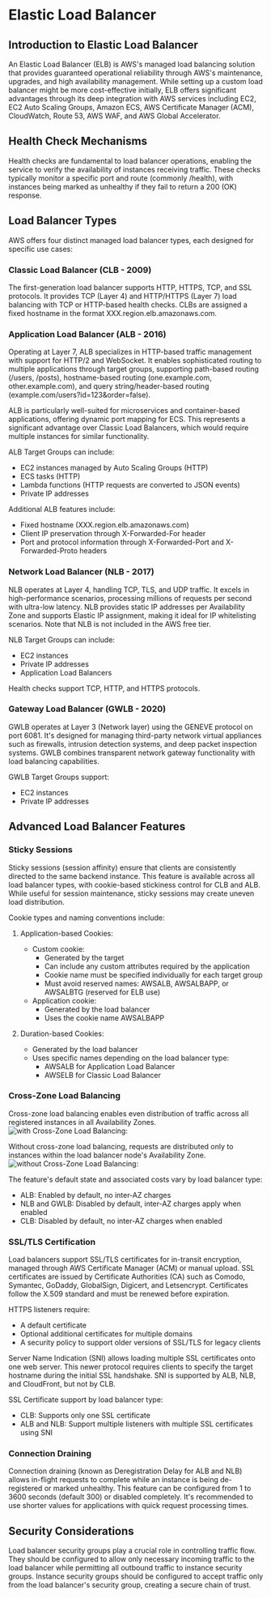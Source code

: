 # Elastic Load Balancer

## Introduction to Elastic Load Balancer

An Elastic Load Balancer (ELB) is AWS's managed load balancing solution that provides guaranteed operational reliability through AWS's maintenance, upgrades, and high availability management. While setting up a custom load balancer might be more cost-effective initially, ELB offers significant advantages through its deep integration with AWS services including EC2, EC2 Auto Scaling Groups, Amazon ECS, AWS Certificate Manager (ACM), CloudWatch, Route 53, AWS WAF, and AWS Global Accelerator.

## Health Check Mechanisms

Health checks are fundamental to load balancer operations, enabling the service to verify the availability of instances receiving traffic. These checks typically monitor a specific port and route (commonly /health), with instances being marked as unhealthy if they fail to return a 200 (OK) response.

## Load Balancer Types

AWS offers four distinct managed load balancer types, each designed for specific use cases:

### Classic Load Balancer (CLB - 2009)
The first-generation load balancer supports HTTP, HTTPS, TCP, and SSL protocols. It provides TCP (Layer 4) and HTTP/HTTPS (Layer 7) load balancing with TCP or HTTP-based health checks. CLBs are assigned a fixed hostname in the format XXX.region.elb.amazonaws.com.

### Application Load Balancer (ALB - 2016)
Operating at Layer 7, ALB specializes in HTTP-based traffic management with support for HTTP/2 and WebSocket. It enables sophisticated routing to multiple applications through target groups, supporting path-based routing (/users, /posts), hostname-based routing (one.example.com, other.example.com), and query string/header-based routing (example.com/users?id=123&order=false).

ALB is particularly well-suited for microservices and container-based applications, offering dynamic port mapping for ECS. This represents a significant advantage over Classic Load Balancers, which would require multiple instances for similar functionality.

ALB Target Groups can include:

- EC2 instances managed by Auto Scaling Groups (HTTP)
- ECS tasks (HTTP)
- Lambda functions (HTTP requests are converted to JSON events)
- Private IP addresses

Additional ALB features include:

- Fixed hostname (XXX.region.elb.amazonaws.com)
- Client IP preservation through X-Forwarded-For header
- Port and protocol information through X-Forwarded-Port and X-Forwarded-Proto headers

### Network Load Balancer (NLB - 2017)
NLB operates at Layer 4, handling TCP, TLS, and UDP traffic. It excels in high-performance scenarios, processing millions of requests per second with ultra-low latency. NLB provides static IP addresses per Availability Zone and supports Elastic IP assignment, making it ideal for IP whitelisting scenarios. Note that NLB is not included in the AWS free tier.

NLB Target Groups can include:

- EC2 instances
- Private IP addresses
- Application Load Balancers

Health checks support TCP, HTTP, and HTTPS protocols.

### Gateway Load Balancer (GWLB - 2020)
GWLB operates at Layer 3 (Network layer) using the GENEVE protocol on port 6081. It's designed for managing third-party network virtual appliances such as firewalls, intrusion detection systems, and deep packet inspection systems. GWLB combines transparent network gateway functionality with load balancing capabilities.

GWLB Target Groups support:

- EC2 instances
- Private IP addresses

## Advanced Load Balancer Features

### Sticky Sessions
Sticky sessions (session affinity) ensure that clients are consistently directed to the same backend instance. This feature is available across all load balancer types, with cookie-based stickiness control for CLB and ALB. While useful for session maintenance, sticky sessions may create uneven load distribution.

Cookie types and naming conventions include:

1. Application-based Cookies:

   - Custom cookie:
     - Generated by the target
     - Can include any custom attributes required by the application
     - Cookie name must be specified individually for each target group
     - Must avoid reserved names: AWSALB, AWSALBAPP, or AWSALBTG (reserved for ELB use)
   - Application cookie:
     - Generated by the load balancer
     - Uses the cookie name AWSALBAPP

2. Duration-based Cookies:

   - Generated by the load balancer
   - Uses specific names depending on the load balancer type:
     - AWSALB for Application Load Balancer
     - AWSELB for Classic Load Balancer

### Cross-Zone Load Balancing
Cross-zone load balancing enables even distribution of traffic across all registered instances in all Availability Zones. 
![with Cross-Zone Load Balancing:](../../assets/img/czlb.png)

Without cross-zone load balancing, requests are distributed only to instances within the load balancer node's Availability Zone. 
![without Cross-Zone Load Balancing:](../../assets/img/no-czlb.png)

The feature's default state and associated costs vary by load balancer type:

- ALB: Enabled by default, no inter-AZ charges
- NLB and GWLB: Disabled by default, inter-AZ charges apply when enabled
- CLB: Disabled by default, no inter-AZ charges when enabled

### SSL/TLS Certification
Load balancers support SSL/TLS certificates for in-transit encryption, managed through AWS Certificate Manager (ACM) or manual upload. SSL certificates are issued by Certificate Authorities (CA) such as Comodo, Symantec, GoDaddy, GlobalSign, Digicert, and Letsencrypt. Certificates follow the X.509 standard and must be renewed before expiration.

HTTPS listeners require:

- A default certificate
- Optional additional certificates for multiple domains
- A security policy to support older versions of SSL/TLS for legacy clients

Server Name Indication (SNI) allows loading multiple SSL certificates onto one web server. This newer protocol requires clients to specify the target hostname during the initial SSL handshake. SNI is supported by ALB, NLB, and CloudFront, but not by CLB.

SSL Certificate support by load balancer type:

- CLB: Supports only one SSL certificate
- ALB and NLB: Support multiple listeners with multiple SSL certificates using SNI

### Connection Draining
Connection draining (known as Deregistration Delay for ALB and NLB) allows in-flight requests to complete while an instance is being de-registered or marked unhealthy. This feature can be configured from 1 to 3600 seconds (default 300) or disabled completely. It's recommended to use shorter values for applications with quick request processing times.

## Security Considerations

Load balancer security groups play a crucial role in controlling traffic flow. They should be configured to allow only necessary incoming traffic to the load balancer while permitting all outbound traffic to instance security groups. Instance security groups should be configured to accept traffic only from the load balancer's security group, creating a secure chain of trust.

